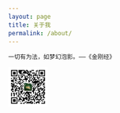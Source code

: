 ```yaml
---
layout: page
title: 关于我
permalink: /about/
---
```


	一切有为法，如梦幻泡影。——《金刚经》

<div><img src="/images/wechat.png" width="80px" height="80px"></div>